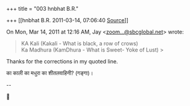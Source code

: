 +++
title = "003 hnbhat B.R."

+++
[[hnbhat B.R.	2011-03-14, 07:06:40 [Source](https://groups.google.com/g/samskrita/c/J564iBaS4Lg)]]



On Mon, Mar 14, 2011 at 12:16 AM, Jay \<[zoom...@sbcglobal.net]()\> wrote:  

> KA Kali (Kakali - What is black, a row of crows)  
> Ka Madhura (KamDhura - What is Sweet- Yoke of Lust) >
> 
> > 
> > 
> > 
> >   
>   
> > 
> > 

  

Thanks for the corrections in my quoted line.

  

का काली का मधुरा का शीतलवाहिनी? (गङ्गा)।

  

  

  



--  



